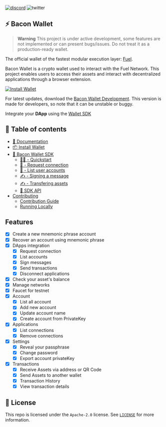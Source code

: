 [![discord](https://img.shields.io/badge/chat%20on-discord-orange?&logo=discord&logoColor=ffffff&color=7389D8&labelColor=6A7EC2)](https://discord.gg/xfpK4Pe)
![twitter](https://img.shields.io/twitter/follow/SwayLang?style=social)

## ⚡️ Bacon Wallet

> **Warning**
> This project is under active development, some features are not implemented or can present bugs/issues. Do not treat it as a production-ready wallet.

The official wallet of the fastest modular execution layer: [Fuel](https://fuel.network).

Bacon Wallet is a crypto wallet used to interact with the Fuel Network. This project enables users to access their assets and interact with decentralized applications through a browser extension.

[![Install Wallet](packages/docs/public/install-button.png)](https://wallet.fuel.network/docs/install/)

For latest updates, download the [Bacon Wallet Development](https://next-wallet.fuel.network/docs/install/). This version is made for developers, so note that it can be unstable or buggy.

Integrate your **DApp** using the [Wallet SDK](https://wallet.fuel.network/docs/dev/getting-started/)

## 📗 Table of contents

- [📗 Documentation](https://wallet.fuel.network/)
- [📦 Install Wallet](https://wallet.fuel.network/docs/install/)
- [🧰 Bacon Wallet SDK](https://wallet.fuel.network/docs/dev/getting-started/)
  - [👨‍💻 - Quickstart](https://wallet.fuel.network/docs/dev/getting-started/)
  - [🔗 - Request connection](https://wallet.fuel.network/docs/dev/connecting/)
  - [📒 - List user accounts](https://wallet.fuel.network/docs/dev/accounts/)
  - [✍️ - Signing a message](https://wallet.fuel.network/docs/dev/signing/)
  - [✍️ - Transfering assets](https://wallet.fuel.network/docs/dev/assets/)
  - [📗 SDK API](https://wallet.fuel.network/docs/dev/reference/)
- [Contributing](https://wallet.fuel.network/docs/contributing/guide/)
  - [Contribution Guide](https://wallet.fuel.network/docs/contributing/guide/)
  - [Running Locally](https://wallet.fuel.network/docs/contributing/running-locally)

## Features

- [x] Create a new mnemonic phrase account
- [x] Recover an account using mnemonic phrase
- [x] DApps integration
  - [x] Request connection
  - [x] List accounts
  - [x] Sign messages
  - [x] Send transactions
  - [x] Disconnect applications
- [x] Check your asset's balance
- [x] Manage networks
- [x] Faucet for testnet
- [x] Account
  - [x] List all account
  - [x] Add new account
  - [x] Update account name
  - [x] Create account from PrivateKey
- [x] Applications
  - [x] List connections
  - [x] Remove connections
- [x] Settings
  - [x] Reveal your passphrase
  - [x] Change password
  - [x] Export account privateKey
- [x] Transactions
  - [x] Receive Assets via address or QR Code
  - [x] Send Assets to another wallet
  - [x] Transaction History
  - [x] View transaction details

## 📜 License

This repo is licensed under the `Apache-2.0` license. See [`LICENSE`](./LICENSE) for more information.


